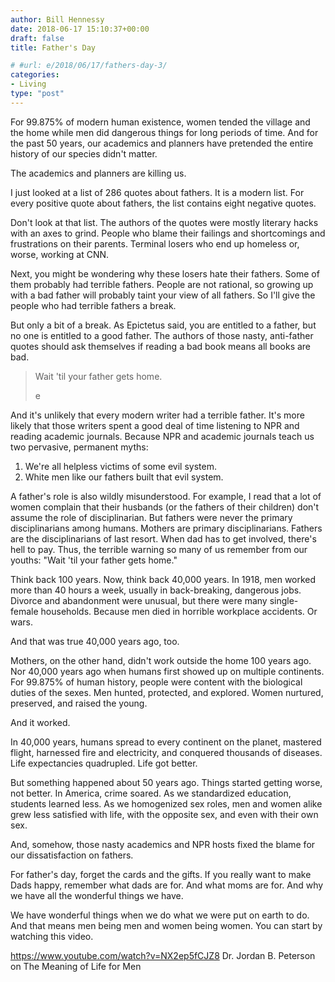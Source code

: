 ```yaml
---
author: Bill Hennessy
date: 2018-06-17 15:10:37+00:00
draft: false
title: Father's Day

# #url: e/2018/06/17/fathers-day-3/
categories:
- Living
type: "post"
---
```





For 99.875% of modern human existence, women tended the village and the home while men did dangerous things for long periods of time. And for the past 50 years, our academics and planners have pretended the entire history of our species didn't matter.







The academics and planners are killing us. 







I just looked at a list of 286 quotes about fathers. It is a modern list. For every positive quote about fathers, the list contains eight negative quotes.







Don't look at that list. The authors of the quotes were mostly literary hacks with
an axes to grind. People who blame their failings and shortcomings and frustrations on their parents. Terminal losers who end up homeless or, worse, working at CNN.







Next, you might be wondering why these losers hate their fathers. Some of them probably had terrible fathers. People are not rational, so growing up with a bad father will probably taint your view of all fathers. So I'll give the people who had terrible fathers a break.







But only a bit of a break. As Epictetus said, you are entitled to a father, but no one is entitled to a good father. The authors of those nasty, anti-father quotes should ask themselves if reading a bad book means all books are bad. 







> 

> 
> Wait 'til your father gets home.
> 
> e







And it's unlikely that every modern writer had a terrible father. It's more likely that those writers spent a good deal of time listening to NPR and reading academic journals. Because NPR and academic journals teach us two pervasive, permanent myths:








  1. We're all helpless victims of some evil system.
  2. White men like our fathers built that evil system.






A father's role is also wildly misunderstood. For example, I read that a lot of women complain that their husbands (or the fathers of their children) don't assume the role of disciplinarian. But fathers were never the primary disciplinarians among humans. Mothers are primary disciplinarians. Fathers are the disciplinarians of last resort. When dad has to get involved, there's hell to pay. Thus, the terrible warning so many of us remember from our youths: "Wait 'til your father gets home."







Think back 100 years. Now, think back 40,000 years. In 1918, men worked more than 40 hours a week, usually in back-breaking, dangerous jobs. Divorce and abandonment were unusual, but there were many single-female households. Because men died in horrible workplace accidents. Or wars. 







And that was true 40,000 years ago, too.







Mothers, on the other hand, didn't work outside the home 100 years ago. Nor 40,000 years ago when humans first showed up on multiple continents. For 99.875% of human history, people were content with the biological duties of the sexes. Men hunted, protected, and explored. Women nurtured, preserved, and raised the young. 







And it worked. 







In 40,000 years, humans spread to every continent on the planet, mastered flight, harnessed fire and electricity, and conquered thousands of diseases. Life expectancies quadrupled. Life got better. 







But something happened about 50 years ago. Things started getting worse, not better. In America, crime soared. As we standardized education, students learned less. As we homogenized sex roles, men and women alike grew less satisfied with life, with the opposite sex, and even with their own sex. 







And, somehow, those nasty academics and NPR hosts fixed the blame for our dissatisfaction on fathers. 







For father's day, forget the cards and the gifts. If you really want to make Dads happy, remember what dads are for. And what moms are for. And why we have all the wonderful things we have. 







We have wonderful things when we do what we were put on earth to do. And that means men being men and women being women. You can start by watching this video.






https://www.youtube.com/watch?v=NX2ep5fCJZ8
Dr. Jordan B. Peterson on The Meaning of Life for Men


